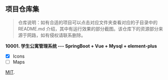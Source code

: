 ## 项目仓库集

>  仓库说明：如有合适的项目可以点击对应文件夹查看对应的子目录中的 README.md 介绍，其中有运行效果的部分截图。该仓库下的资源部分来源于网路，如有侵权请联系删除。



**10001.  学生公寓管理系统 --- SpringBoot + Vue + Mysql + element-plus**

































- [X] Icons
- [ ] Maps

[MIT](https://github.com/zykarsolutions/React-Material-UI-Admin/blob/main/LICENSE.md).
